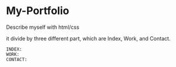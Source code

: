 # My-Portfolio
Describe myself with html/css

it divide by three different part, which are Index, Work, and Contact.

    INDEX:
    WORK:
    CONTACT:
